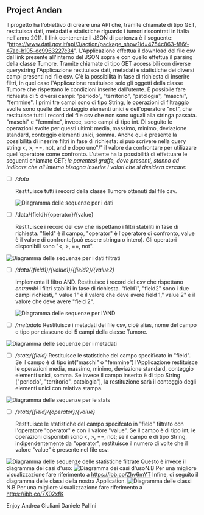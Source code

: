
		
## Project Andan
Il progetto ha l'obiettivo di creare una API che, tramite chiamate di tipo GET, restituisca dati, metadati e statistiche riguardo i tumori riscontrati in Italia nell'anno 2011. Il link contenente il JSON di partenza è il seguente: "https://www.dati.gov.it/api/3/action/package_show?id=4754c863-f86f-47ae-b105-dc9963227c34".
L'Applicazione effettua il download del file csv dal link presente all'interno del JSON sopra e con quello effettua il parsing della classe Tumore.
Tramite chiamate di tipo GET accessibili con diverse querystring l'Applicazione restituisce dati, metadati e statistiche dei diversi campi presenti nel file csv. C'è la possibilità in fase di richiesta di inserire filtri, in quel caso l'Applicazione restituisce solo gli oggetti della classe Tumore che rispettano le condizioni inserite dall'utente.
È possibile fare richiesta di 5 diversi campi: "periodo", "territorio", "patologia", "maschi", "femmine". I primi tre campi sono di tipo String, le operazioni di filtraggio svolte sono quelle del conteggio elementi unici e dell'operatore "not", che restituisce tutti i record del file csv che non sono uguali alla stringa passata.
"maschi" e "femmine", invece, sono campi di tipo int. Di seguito le operazioni svolte per questi ultimi: media, massimo, minimo, deviazione standard, conteggio elementi unici, somma.
Anche qui è presente la possibilità di inserire filtri in fase di richiesta: si può scrivere nella query string <, >, ==, not, and e dopo uno"/" il valore da confrontare per utilizzare quell'operatore come confronto.
L'utente ha la possibilità di effettuare le seguenti chiamate GET; *le parentesi graffe, dove presenti, stanno ad indicare che all'interno bisogna inserire i valori che si desidera cercare:*

 - [ ] */data*

	Restituisce tutti i record della classe Tumore ottenuti dal file csv.
	
	![Diagramma delle sequenze per i dati](https://lh3.googleusercontent.com/YBWslfkIucUl1FZRx7acz94OLai9NMGuVpxLr9MJUVDp-DRa6zbDpl_0nezw23E3suz0D73WaLE)

 - [ ] /data/{field}/{operator}/{value}
 
	Restituisce i record del csv che rispettano i filtri stabiliti in fase di richiesta. "field" è il campo, "operator" è l'operatore di confronto, value è il valore di confronto(può essere stringa o intero). Gli operatori disponibili sono "<, >, ==, not".
	
![Diagramma delle sequenze per i dati filtrati](https://lh3.googleusercontent.com/L5XeQQfGH43Egl111wak-B2C3wMcuvVQ006JiSBY1yiIW_mUTGSfDY5bjS6HFWWR1kXEs6f7WaY)
 - [ ] */data/{field1}/{value1}/{field2}/{value2}*
 
	Implementa il filtro AND. Restituisce i record del csv che rispettano *entrambi* i filtri stabiliti in fase di richiesta. "field1", "field2" sono i due campi richiesti, " value 1" è il valore che deve avere field 1," value 2" è il valore che deve avere "field 2".
	
	![Diagramma delle sequenze per l'AND](https://lh3.googleusercontent.com/sDhRv16-IDRJE5cmSjrI03iYhO589o6y2DmnqMJZuZg0HoIhpAKNM9xTYQ84XY52DDjjX9KKeWQ)
 - [ ] */metadata*
	Restituisce i metadati del file csv, cioè alias, nome del campo e tipo per ciascuno dei 5 campi della classe Tumore.
	
![Diagramma delle sequenze per i metadati](https://lh3.googleusercontent.com/qaH90WDvi_wSC-SDNIkfGAWvj4asWLuUAJRgOTDATJbhF8fcbQ-W3Q7LtmMpqNtHFAg3easkZ4Q)
 - [ ] */stats/{field}*
	Restituisce le statistiche del campo specificato in "field". Se il campo è di tipo int("maschi" o "femmine") l'Applicazione restituisce le operazioni media, massimo, minimo, deviazione standard, conteggio elementi unici, somma. Se invece il campo inserito è di tipo String ("periodo", "territorio", patologia"), la restituzione sarà il conteggio degli elementi unici con relativa stampa.
	
![Diagramma delle sequenze per le stats](https://lh3.googleusercontent.com/iTH1ffpuuzOpkLerDhYFHEuIsEMkf-QzcdjNb_LWqovsKAuGOHSTMvAgbk-lngUg9BurQYQa_L4)
 - [ ] */stats/{field}/{operator}/{value}*
 
	 Restituisce le statistiche del campo specifcato in "field" filtrato con l'operatore "operator" e con il valore "value". Se il campo è di tipo int, le operazioni disponibili sono <, >, ==, not; se il campo è di tipo String, indipendentemente da "operator", restituisce il numero di volte che il valore "value" è presente nel file csv.
	 
![Diagramma delle sequenze delle statistiche filtrate](https://lh3.googleusercontent.com/skJWlP7Mj7VTUNPElX3uNHgsFL4EVnPSpW5vHA-M8ah375rdkqLOWrvyp9HKAoGYH3-lGpZ13j4)
Questo è invece il diagramma dei casi d'uso:
![Diagramma dei casi d'uso](https://lh3.googleusercontent.com/28kv12EmyDrDQoTDR_LAwwO1insFgCI_sUO6WDN8-1mRvLpWHNTH7q5N6H7qEfC4ggKtx3w7UA4)N.B Per una migliore visualizzazione fare riferimento a https://ibb.co/Zhv6mYT
Infine, di seguito il diagramma delle classi della nostra Application.
![Diagramma delle classi](https://lh3.googleusercontent.com/jMRxRk8Zh-UbWxsGqcXzxYRp8rBKifi-473dybYDcJYsqG7trBqv7AVhOvNrUufDZgVKVnEbITA)N.B Per una migliore visualizzazione fare riferimento a https://ibb.co/7X02xfK

Enjoy
				Andrea Giuliani Daniele Pallini
<!--stackedit_data:
eyJoaXN0b3J5IjpbOTMwNDM4OTcsLTMzOTY4MTY0Myw3NjAxMz
Q3NDFdfQ==
-->